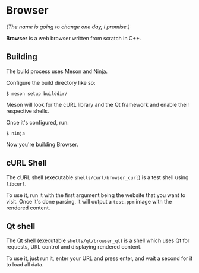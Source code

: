 # Browser

_(The name is going to change one day, I promise.)_

**Browser** is a web browser written from scratch in C++.

## Building

The build process uses Meson and Ninja.

Configure the build directory like so:

```console
$ meson setup builddir/
```

Meson will look for the cURL library and the Qt framework and enable their respective shells.

Once it's configured, run:

```console
$ ninja
```

Now you're building Browser.

## cURL Shell

The cURL shell (executable `shells/curl/browser_curl`) is a test shell using `libcurl`.

To use it, run it with the first argument being the website that you want to visit. Once it's done parsing, it will output a `test.ppm` image with the rendered content.

## Qt shell

The Qt shell (executable `shells/qt/browser_qt`) is a shell which uses Qt for requests, URL control and displaying rendered content.

To use it, just run it, enter your URL and press enter, and wait a second for it to load all data.
